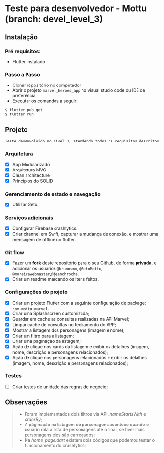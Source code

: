 
# Teste para desenvolvedor - Mottu (branch: devel_level_3)

## Instalação
### Pré requisitos:
- Flutter instalado

### Passo a Passo
- Clonar repositório no computador
- Abrir o projeto `marvel_heroes_app` no visual studio code ou IDE de preferência 
- Executar os comandos a seguir: 
```bash
$ flutter pub get
$ flutter run
```

## Projeto
```bash
Teste desenvolvido no nível 3, atendendo todos os requisitos descritos abaixo:
```

### Arquitetura
- [x] App Modularizado
- [x] Arquitetura MVC
- [x] Clean architecture
- [x] Princípios do SOLID

### Gerenciamento de estado e navegação
- [x] Utilizar Getx.

### Serviços adicionais
- [x] Configurar Firebase crashlytics.
- [x] Criar channel em Swift, capturar a mudança de conexão, e mostrar uma mensagem de offline no flutter.

### Git flow
- [x] Fazer um **fork** deste repositório para o seu Github, de forma **privada**, e adicionar os usuarios `@brunosmm`, `@BetoMottu`, `@moreirawebmaster`,`@jeanchrocha`.
- [x] Criar um readme marcando os itens feitos.

### Configurações do projeto
- [x] Criar um projeto Flutter com a seguinte configuração de package: `com.mottu.marvel`.
- [x] Criar uma Splashscreen customizada;
- [x] Guardar em cache as consultas realizadas na API Marvel;
- [x] Limpar cache de consultas no fechamento do APP;
- [x] Mostrar a listagem dos personagens (imagem e nome);
- [x] Criar um filtro para a listagem;
- [x] Criar uma paginação da listagem;
- [x] Ação de clique nos cards da listagem e exibir os detalhes (imagem, nome, descrição e personagens relacionados);
- [x] Ação de clique nos personagens relacionados e exibir os detalhes (imagem, nome, descrição e personagens relacionados);

### Testes
- [ ] Criar testes de unidade das regras de negócio;

## Observações
>- Foram implementados dois filtros via API, *nameStartsWith* e *orderBy*;
>- A páginação na listagem de personagens acontece quando o usuário rola a lista de personagens até o final, se tiver mais personagens eles são carregados;
>- Na *home_page.dart* existem dois códigos que podemos testar o funcionamento do crashlytics;

